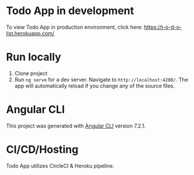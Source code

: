 # Todo **App in development**
To view Todo App in production environment, click here: https://t-o-d-o-list.herokuapp.com/

# Run locally
1. Clone project
2. Run `ng serve` for a dev server. Navigate to `http://localhost:4200/`. The app will automatically reload if you change any of the source files.

# Angular CLI
This project was generated with [Angular CLI](https://github.com/angular/angular-cli) version 7.2.1.

# CI/CD/Hosting
Todo App utilizes CircleCI & Heroku pipeline.
